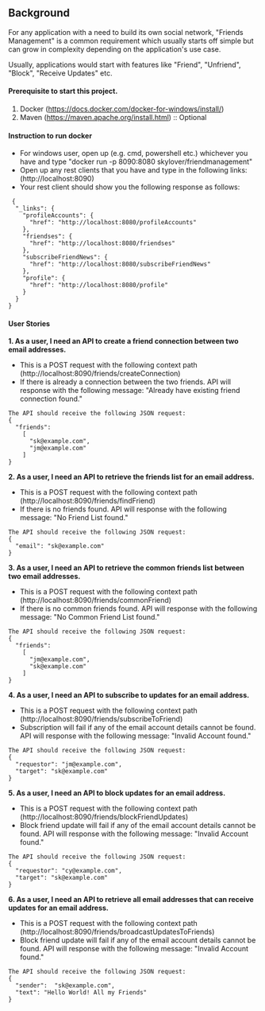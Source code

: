 ## Background
For any application with a need to build its own social network, "Friends Management" is a common requirement which usually starts off simple but can grow in complexity depending on the application's use case.

Usually, applications would start with features like "Friend", "Unfriend", "Block", "Receive Updates" etc.

#### Prerequisite to start this project.
1. Docker (https://docs.docker.com/docker-for-windows/install/)
2. Maven (https://maven.apache.org/install.html) :: Optional

#### Instruction to run docker
* For windows user, open up (e.g. cmd, powershell etc.) whichever you have and type "docker run -p 8090:8080 skylover/friendmanagement"
* Open up any rest clients that you have and type in the following links: (http://localhost:8090)
* Your rest client should show you the following response as follows:
```
 {
  "_links": {
    "profileAccounts": {
      "href": "http://localhost:8080/profileAccounts"
    },
    "friendses": {
      "href": "http://localhost:8080/friendses"
    },
    "subscribeFriendNews": {
      "href": "http://localhost:8080/subscribeFriendNews"
    },
    "profile": {
      "href": "http://localhost:8080/profile"
    }
  }
}
```

#### User Stories
**1. As a user, I need an API to create a friend connection between two email addresses.**
* This is a POST request with the following context path (http://localhost:8090/friends/createConnection)
* If there is already a connection between the two friends. 
API will response with the following message: "Already have existing friend connection found."
```
The API should receive the following JSON request:
{
  "friends":
    [
      "sk@example.com",
      "jm@example.com"
    ]
}
```

**2. As a user, I need an API to retrieve the friends list for an email address.**
* This is a POST request with the following context path (http://localhost:8090/friends/findFriend)
* If there is no friends found. 
API will response with the following message: "No Friend List found."
```
The API should receive the following JSON request:
{
  "email": "sk@example.com"
}
```

**3. As a user, I need an API to retrieve the common friends list between two email addresses.**
* This is a POST request with the following context path (http://localhost:8090/friends/commonFriend)
* If there is no common friends found. 
API will response with the following message: "No Common Friend List found."
```
The API should receive the following JSON request:
{
  "friends":
    [
      "jm@example.com",
      "sk@example.com"
    ]
}
```

**4. As a user, I need an API to subscribe to updates for an email address.**
* This is a POST request with the following context path (http://localhost:8090/friends/subscribeToFriend)
* Subscription will fail if any of the email account details cannot be found.
API will response with the following message: "Invalid Account found."
```
The API should receive the following JSON request:
{
  "requestor": "jm@example.com",
  "target": "sk@example.com"
}
```


**5. As a user, I need an API to block updates for an email address.**
* This is a POST request with the following context path (http://localhost:8090/friends/blockFriendUpdates)
* Block friend update will fail if any of the email account details cannot be found.
API will response with the following message: "Invalid Account found."
```
The API should receive the following JSON request:
{
  "requestor": "cy@example.com",
  "target": "sk@example.com"
}
```

**6. As a user, I need an API to retrieve all email addresses that can receive updates for an email address.**
* This is a POST request with the following context path (http://localhost:8090/friends/broadcastUpdatesToFriends)
* Block friend update will fail if any of the email account details cannot be found.
API will response with the following message: "Invalid Account found."
```
The API should receive the following JSON request:
{
  "sender":  "sk@example.com",
  "text": "Hello World! All my Friends"
}
```
